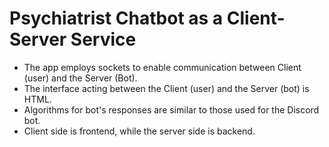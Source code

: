 # Psychiatrist Chatbot as a Client-Server Service

- The app employs sockets to enable communication between Client (user) and the Server (Bot).
- The interface acting between the Client (user) and the Server (bot) is HTML.
- Algorithms for bot's responses are similar to those used for the Discord bot.
- Client side is frontend, while the server side is backend.
